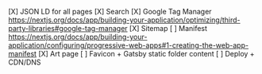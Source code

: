 [X] JSON LD for all pages
[X] Search
[X] Google Tag Manager https://nextjs.org/docs/app/building-your-application/optimizing/third-party-libraries#google-tag-manager
[X] Sitemap
[ ] Manifest https://nextjs.org/docs/app/building-your-application/configuring/progressive-web-apps#1-creating-the-web-app-manifest
[X] Art page
[ ] Favicon + Gatsby static folder content
[ ] Deploy + CDN/DNS 
